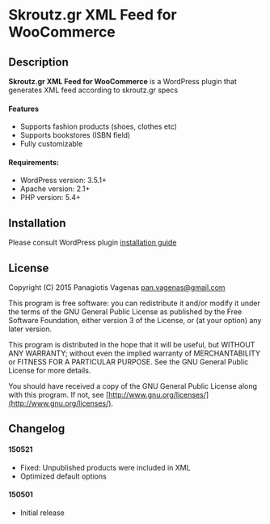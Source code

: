 # Skroutz.gr XML Feed for WooCommerce

## Description

**Skroutz.gr XML Feed for WooCommerce** is a WordPress plugin that generates XML feed according to skroutz.gr specs

#### Features

* Supports fashion products (shoes, clothes etc)
* Supports bookstores (ISBN field)
* Fully customizable

#### Requirements:

* WordPress version: 3.5.1+
* Apache version: 2.1+
* PHP version: 5.4+

## Installation

Please consult WordPress plugin [installation guide](https://codex.wordpress.org/Managing_Plugins#Installing_Plugins)

## License

Copyright (C) 2015 Panagiotis Vagenas <pan.vagenas@gmail.com>

This program is free software: you can redistribute it and/or modify
it under the terms of the GNU General Public License as published by
the Free Software Foundation, either version 3 of the License, or
(at your option) any later version.

This program is distributed in the hope that it will be useful,
but WITHOUT ANY WARRANTY; without even the implied warranty of
MERCHANTABILITY or FITNESS FOR A PARTICULAR PURPOSE.  See the
GNU General Public License for more details.

You should have received a copy of the GNU General Public License
along with this program.  If not, see [http://www.gnu.org/licenses/](http://www.gnu.org/licenses/).

## Changelog

#### 150521

* Fixed: Unpublished products were included in XML
* Optimized default options

#### 150501

* Initial release